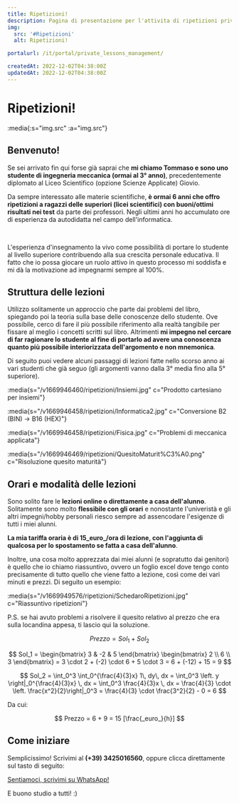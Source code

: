 ```yaml
---
title: Ripetizioni!
description: Pagina di presentazione per l'attivita di ripetizioni private a studenti in difficoltà.
img:
  src: '#Ripetizioni'
  alt: Ripetizioni!

portalurl: /it/portal/private_lessons_management/

createdAt: 2022-12-02T04:38:00Z
updatedAt: 2022-12-02T04:38:00Z
---
```


# Ripetizioni!

:media{:s="img.src" :a="img.src"}

## Benvenuto!

Se sei arrivato fin qui forse già saprai che **mi chiamo Tommaso e sono uno studente di ingegneria meccanica (ormai al 3° anno)**, precedentemente diplomato al Liceo Scientifico (opzione Scienze Applicate) Giovio.

Da sempre interessato alle materie scientifiche, **è ormai 6 anni che offro ripetizioni a ragazzi delle superiori (licei scientifici) con buoni/ottimi risultati nei test** da parte dei professori.
Negli ultimi anni ho accumulato ore di esperienza da autodidatta nel campo dell'informatica.

<br>

L'esperienza d'insegnamento la vivo come possibilità di portare lo studente al livello superiore contribuendo alla sua crescita personale educativa.
Il fatto che io possa giocare un ruolo attivo in questo processo mi soddisfa e mi dà la motivazione ad impegnarmi sempre al 100%.

## Struttura delle lezioni

Utilizzo solitamente un approccio che parte dai problemi del libro, spiegando poi la teoria sulla base delle conoscenze dello studente.
Ove possibile, cerco di fare il più possibile riferimento alla realtà tangibile per fissare al meglio i concetti scritti sul libro.
Altrimenti **mi impegno nel cercare di far ragionare lo studente al fine di portarlo ad avere una conoscenza quanto più possibile interiorizzata dell'argomento e non mnemonica**.

Di seguito puoi vedere alcuni passaggi di lezioni fatte nello scorso anno ai vari studenti che già seguo (gli argomenti vanno dalla 3° media fino alla 5° superiore).

:media{s="/v1669946460/ripetizioni/Insiemi.jpg" c="Prodotto cartesiano per insiemi"}

<!-- :media{s="/v1669946459/ripetizioni/Matematica.jpg" c="Problemi parametrici"} -->
<!-- :media{s="/v1669946458/ripetizioni/Informatica.jpg" c="Conversione B10 (DEC) -> B16 (HEX)"} -->

:media{s="/v1669946458/ripetizioni/Informatica2.jpg" c="Conversione B2 (BIN) -> B16 (HEX)"}

<!-- :media{s="/v1669946458/ripetizioni/Geometria.jpg" c="Problemi con figure solide"} -->

<!-- :media{s="/v1669946458/ripetizioni/Geometria2.png" c="Problemi sul piano cartesiano"} -->

:media{s="/v1669946458/ripetizioni/Fisica.jpg" c="Problemi di meccanica applicata"}

:media{s="/v1669946469/ripetizioni/QuesitoMaturit%C3%A0.png" c="Risoluzione quesito maturità"}

## Orari e modalità delle lezioni

Sono solito fare le **lezioni online o direttamente a casa dell'alunno**. Solitamente sono molto **flessibile con gli orari** e nonostante l'univeristà e gli altri impegni/hobby personali riesco sempre ad assencodare l'esigenze di tutti i miei alunni.

**La mia tariffa oraria è di 15_euro_/ora di lezione, con l'aggiunta di qualcosa per lo spostamento se fatta a casa dell'alunno**.

Inoltre, una cosa molto apprezzata dai miei alunni (e sopratutto dai genitori) è quello che io chiamo riassuntivo, ovvero un foglio excel dove tengo conto precisamente di tutto quello che viene fatto a lezione, così come dei vari minuti e prezzi. Di seguito un esempio:

:media{s="/v1669949576/ripetizioni/SchedaroRipetizioni.jpg" c="Riassuntivo ripetizioni"}

P.S. se hai avuto problemi a risolvere il quesito relativo al prezzo che era sulla locandina appesa, ti lascio qui la soluzione.

$$
Prezzo = Sol_1 + Sol_2
$$

$$
Sol_1 =
\begin{bmatrix} 3 & -2 & 5 \end{bmatrix}
\begin{bmatrix} 2 \\ 6 \\ 3 \end{bmatrix}
= 3 \cdot 2 + (-2) \cdot 6 + 5 \cdot 3 = 6 + (-12) + 15 = 9
$$

$$
Sol_2 = \int_0^3 \int_0^{\frac{4}{3}x} 1\, dy\, dx = \int_0^3 \left. y \right|_0^{\frac{4}{3}x} \, dx = \int_0^3 \frac{4}{3}x \, dx = \frac{4}{3} \cdot \left. \frac{x^2}{2}\right|_0^3 = \frac{4}{3} \cdot \frac{3^2}{2} - 0 = 6
$$

Da cui:

$$
Prezzo = 6 + 9 = 15 [\frac{_euro_}{h}]
$$

<!-- :media{s="/v1669956210/ripetizioni/Risoluzione_quesito_locandina.jpg" c="Soluzione quesito locandina"} -->

## Come iniziare

Semplicissimo! Scrivimi al **(+39) 3425016560**, oppure clicca direttamente sul tasto di seguito:

<a href="https://wa.me/3425016560?text=Ciao Tommaso, ho notato il tuo annuncio di lezioni e sarei interessato/a a provare. Possiamo accordarci? Buona giornata" rel="nofollow noopener noreferrer" target="_blank" class="button">Sentiamoci, scrivimi su WhatsApp!</a>

E buono studio a tutti! :)
